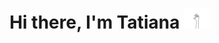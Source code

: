 <h1 align="center">Hi there, I'm Tatiana</a> 
<img src="https://github.com/Meniaylo/Meniaylo/blob/main/images/hello.gif" height="32"/></h1>
<!--
**Meniaylo/Meniaylo** is a ✨ _special_ ✨ repository because its `README.md` (this file) appears on your GitHub profile.

Here are some ideas to get you started:

- 🔭 I’m currently working on ...
- 🌱 I’m currently learning ...
- 👯 I’m looking to collaborate on ...
- 🤔 I’m looking for help with ...
- 💬 Ask me about ...
- 📫 How to reach me: ...
- 😄 Pronouns: ...
- ⚡ Fun fact: ...
-->
